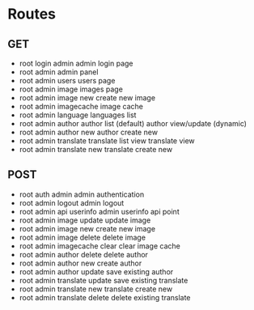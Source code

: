 # Routes

## GET

- root login admin          admin login page
- root admin                admin panel
- root admin users          users page
- root admin image          images page
- root admin image new      create new image
- root admin imagecache     image cache
- root admin language       languages list
- root admin author         author list (default)
                            author view/update (dynamic)
- root admin author new     author create new
- root admin translate      translate list view
                            translate view
- root admin translate new  translate create new

## POST

- root auth admin               admin authentication
- root admin logout             admin logout
- root admin api userinfo       admin userinfo api point
- root admin image update       update image
- root admin image new          create new image
- root admin image delete       delete image
- root admin imagecache clear   clear image cache
- root admin author delete      delete author
- root admin author new         create author
- root admin author update      save existing author
- root admin translate update   save existing translate
- root admin translate new      translate create new
- root admin translate delete   delete existing translate
